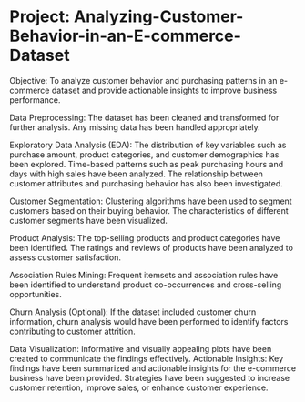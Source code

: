 # Project: Analyzing-Customer-Behavior-in-an-E-commerce-Dataset

Objective: To analyze customer behavior and purchasing patterns in an e-commerce dataset and provide actionable insights to improve business performance.

Data Preprocessing: The dataset has been cleaned and transformed for further analysis. Any missing data has been handled appropriately.

Exploratory Data Analysis (EDA): The distribution of key variables such as purchase amount, product categories, and customer demographics has been explored. Time-based patterns such as peak purchasing hours and days with high sales have been analyzed. The relationship between customer attributes and purchasing behavior has also been investigated.

Customer Segmentation: Clustering algorithms have been used to segment customers based on their buying behavior. The characteristics of different customer segments have been visualized.

Product Analysis: The top-selling products and product categories have been identified. The ratings and reviews of products have been analyzed to assess customer satisfaction.

Association Rules Mining: Frequent itemsets and association rules have been identified to understand product co-occurrences and cross-selling opportunities.

Churn Analysis (Optional): If the dataset included customer churn information, churn analysis would have been performed to identify factors contributing to customer attrition.

Data Visualization: Informative and visually appealing plots have been created to communicate the findings effectively.
Actionable Insights: Key findings have been summarized and actionable insights for the e-commerce business have been provided. Strategies have been suggested to increase customer retention, improve sales, or enhance customer experience.
